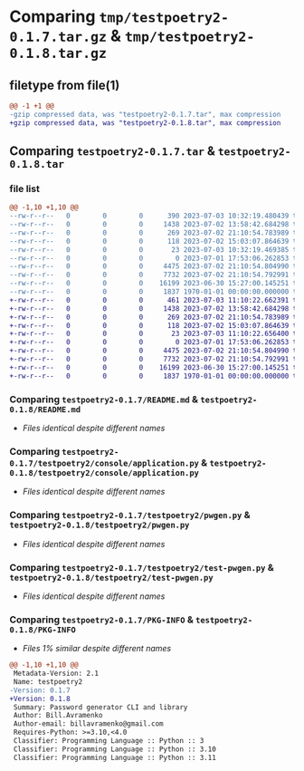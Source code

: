 # Comparing `tmp/testpoetry2-0.1.7.tar.gz` & `tmp/testpoetry2-0.1.8.tar.gz`

## filetype from file(1)

```diff
@@ -1 +1 @@
-gzip compressed data, was "testpoetry2-0.1.7.tar", max compression
+gzip compressed data, was "testpoetry2-0.1.8.tar", max compression
```

## Comparing `testpoetry2-0.1.7.tar` & `testpoetry2-0.1.8.tar`

### file list

```diff
@@ -1,10 +1,10 @@
--rw-r--r--   0        0        0      390 2023-07-03 10:32:19.480439 testpoetry2-0.1.7/pyproject.toml
--rw-r--r--   0        0        0     1438 2023-07-02 13:58:42.684298 testpoetry2-0.1.7/README.md
--rw-r--r--   0        0        0      269 2023-07-02 21:10:54.783989 testpoetry2-0.1.7/testpoetry2/__init__.py
--rw-r--r--   0        0        0      118 2023-07-02 15:03:07.864639 testpoetry2-0.1.7/testpoetry2/__main__.py
--rw-r--r--   0        0        0       23 2023-07-03 10:32:19.469385 testpoetry2-0.1.7/testpoetry2/__version__.py
--rw-r--r--   0        0        0        0 2023-07-01 17:53:06.262853 testpoetry2-0.1.7/testpoetry2/console/__init__.py
--rw-r--r--   0        0        0     4475 2023-07-02 21:10:54.804990 testpoetry2-0.1.7/testpoetry2/console/application.py
--rw-r--r--   0        0        0     7732 2023-07-02 21:10:54.792991 testpoetry2-0.1.7/testpoetry2/pwgen.py
--rw-r--r--   0        0        0    16199 2023-06-30 15:27:00.145251 testpoetry2-0.1.7/testpoetry2/test-pwgen.py
--rw-r--r--   0        0        0     1837 1970-01-01 00:00:00.000000 testpoetry2-0.1.7/PKG-INFO
+-rw-r--r--   0        0        0      461 2023-07-03 11:10:22.662391 testpoetry2-0.1.8/pyproject.toml
+-rw-r--r--   0        0        0     1438 2023-07-02 13:58:42.684298 testpoetry2-0.1.8/README.md
+-rw-r--r--   0        0        0      269 2023-07-02 21:10:54.783989 testpoetry2-0.1.8/testpoetry2/__init__.py
+-rw-r--r--   0        0        0      118 2023-07-02 15:03:07.864639 testpoetry2-0.1.8/testpoetry2/__main__.py
+-rw-r--r--   0        0        0       23 2023-07-03 11:10:22.656400 testpoetry2-0.1.8/testpoetry2/__version__.py
+-rw-r--r--   0        0        0        0 2023-07-01 17:53:06.262853 testpoetry2-0.1.8/testpoetry2/console/__init__.py
+-rw-r--r--   0        0        0     4475 2023-07-02 21:10:54.804990 testpoetry2-0.1.8/testpoetry2/console/application.py
+-rw-r--r--   0        0        0     7732 2023-07-02 21:10:54.792991 testpoetry2-0.1.8/testpoetry2/pwgen.py
+-rw-r--r--   0        0        0    16199 2023-06-30 15:27:00.145251 testpoetry2-0.1.8/testpoetry2/test-pwgen.py
+-rw-r--r--   0        0        0     1837 1970-01-01 00:00:00.000000 testpoetry2-0.1.8/PKG-INFO
```

### Comparing `testpoetry2-0.1.7/README.md` & `testpoetry2-0.1.8/README.md`

 * *Files identical despite different names*

### Comparing `testpoetry2-0.1.7/testpoetry2/console/application.py` & `testpoetry2-0.1.8/testpoetry2/console/application.py`

 * *Files identical despite different names*

### Comparing `testpoetry2-0.1.7/testpoetry2/pwgen.py` & `testpoetry2-0.1.8/testpoetry2/pwgen.py`

 * *Files identical despite different names*

### Comparing `testpoetry2-0.1.7/testpoetry2/test-pwgen.py` & `testpoetry2-0.1.8/testpoetry2/test-pwgen.py`

 * *Files identical despite different names*

### Comparing `testpoetry2-0.1.7/PKG-INFO` & `testpoetry2-0.1.8/PKG-INFO`

 * *Files 1% similar despite different names*

```diff
@@ -1,10 +1,10 @@
 Metadata-Version: 2.1
 Name: testpoetry2
-Version: 0.1.7
+Version: 0.1.8
 Summary: Password generator CLI and library
 Author: Bill.Avramenko
 Author-email: billavramenko@gmail.com
 Requires-Python: >=3.10,<4.0
 Classifier: Programming Language :: Python :: 3
 Classifier: Programming Language :: Python :: 3.10
 Classifier: Programming Language :: Python :: 3.11
```


